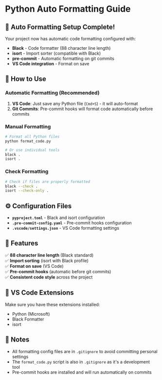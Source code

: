 # Python Auto Formatting Guide

## 🎨 Auto Formatting Setup Complete!

Your project now has automatic code formatting configured with:

- **Black** - Code formatter (88 character line length)
- **isort** - Import sorter (compatible with Black)
- **pre-commit** - Automatic formatting on git commits
- **VS Code integration** - Format on save

## 🚀 How to Use

### Automatic Formatting (Recommended)
1. **VS Code**: Just save any Python file (`Cmd+S`) - it will auto-format
2. **Git Commits**: Pre-commit hooks will format code automatically before commits

### Manual Formatting
```bash
# Format all Python files
python format_code.py

# Or use individual tools
black .
isort .
```

### Check Formatting
```bash
# Check if files are properly formatted
black --check .
isort --check-only .
```

## ⚙️ Configuration Files

- **`pyproject.toml`** - Black and isort configuration
- **`.pre-commit-config.yaml`** - Pre-commit hooks configuration
- **`.vscode/settings.json`** - VS Code formatting settings

## 🎯 Features

✅ **88 character line length** (Black standard)  
✅ **Import sorting** (isort with Black profile)  
✅ **Format on save** (VS Code)  
✅ **Pre-commit hooks** (automatic before git commits)  
✅ **Consistent code style** across the project  

## 🔧 VS Code Extensions

Make sure you have these extensions installed:
- Python (Microsoft)
- Black Formatter
- isort

## 📝 Notes

- All formatting config files are in `.gitignore` to avoid committing personal settings
- The `format_code.py` script is also in `.gitignore` as it's a development tool
- Pre-commit hooks are installed and will run automatically on commits 